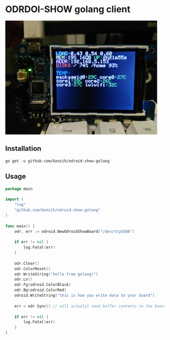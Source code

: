 # ODRDOI-SHOW golang client

![demo](https://raw.githubusercontent.com/Gonzih/odroid-status-screen-go/master/demo.jpg)

## Installation

```
go get -u github.com/Gonzih/odroid-show-golang
```


## Usage

```go
package main

import (
	"log"
	"github.com/Gonzih/odroid-show-golang"
)

func main() {
	odr, err := odroid.NewOdroidShowBoard("/dev/ttyUSB0")

	if err != nil {
		log.Fatal(err)
	}

	odr.Clear()
	odr.ColorReset()
	odr.WriteString("hello from golang!")
	odr.Ln()
	odr.Fg(odroid.ColorBlack)
	odr.Bg(odroid.ColorRed)
	odroid.WriteString("this is how you write data to your board")

	err = odr.Sync() // will actualyl send buffer contents to the board

	if err != nil {
		log.Fatal(err)
	}
}
```
